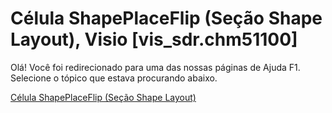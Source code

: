 
# Célula ShapePlaceFlip (Seção Shape Layout), Visio [vis_sdr.chm51100]

Olá! Você foi redirecionado para uma das nossas páginas de Ajuda F1. Selecione o tópico que estava procurando abaixo.

[Célula ShapePlaceFlip (Seção Shape Layout)](http://msdn.microsoft.com/library/40008507-d9e4-9c0e-603f-d5e6da73a94b%28Office.15%29.aspx)
